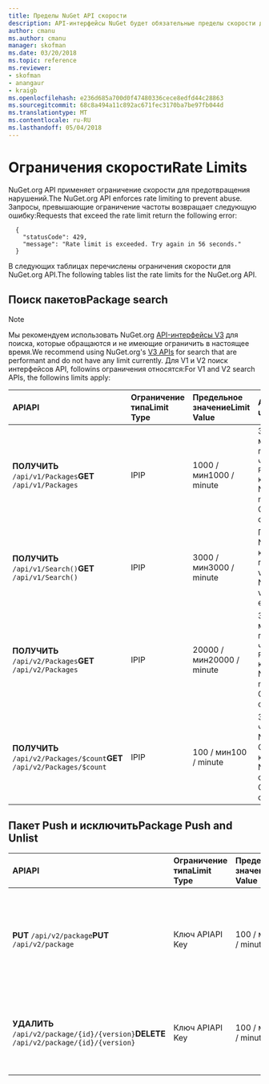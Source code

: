```yaml
---
title: Пределы NuGet API скорости
description: API-интерфейсы NuGet будет обязательные пределы скорости для предотвращения нарушений.
author: cmanu
ms.author: cmanu
manager: skofman
ms.date: 03/20/2018
ms.topic: reference
ms.reviewer:
- skofman
- anangaur
- kraigb
ms.openlocfilehash: e236d685a700d0f47480336cece8edfd44c28863
ms.sourcegitcommit: 68c8a494a11c892ac671fec3170ba7be97fb044d
ms.translationtype: MT
ms.contentlocale: ru-RU
ms.lasthandoff: 05/04/2018
---
```

# <a name="rate-limits"></a><span data-ttu-id="1583b-103">Ограничения скорости</span><span class="sxs-lookup"><span data-stu-id="1583b-103">Rate Limits</span></span>

<span data-ttu-id="1583b-104">NuGet.org API применяет ограничение скорости для предотвращения нарушений.</span><span class="sxs-lookup"><span data-stu-id="1583b-104">The NuGet.org API enforces rate limiting to prevent abuse.</span></span> <span data-ttu-id="1583b-105">Запросы, превышающие ограничение частоты возвращает следующую ошибку:</span><span class="sxs-lookup"><span data-stu-id="1583b-105">Requests that exceed the rate limit return the following error:</span></span> 

  ~~~
    {
      "statusCode": 429,
      "message": "Rate limit is exceeded. Try again in 56 seconds."
    }
  ~~~

<span data-ttu-id="1583b-106">В следующих таблицах перечислены ограничения скорости для NuGet.org API.</span><span class="sxs-lookup"><span data-stu-id="1583b-106">The following tables list the rate limits for the NuGet.org API.</span></span>

## <a name="package-search"></a><span data-ttu-id="1583b-107">Поиск пакетов</span><span class="sxs-lookup"><span data-stu-id="1583b-107">Package search</span></span>

> [!Note]
> <span data-ttu-id="1583b-108">Мы рекомендуем использовать NuGet.org [API-интерфейсы V3](https://docs.microsoft.com/nuget/api/search-query-service-resource) для поиска, которые обращаются и не имеющие ограничить в настоящее время.</span><span class="sxs-lookup"><span data-stu-id="1583b-108">We recommend using NuGet.org's [V3 APIs](https://docs.microsoft.com/nuget/api/search-query-service-resource) for search that are performant and do not have any limit currently.</span></span> <span data-ttu-id="1583b-109">Для V1 и V2 поиск интерфейсов API, followins ограничения относятся:</span><span class="sxs-lookup"><span data-stu-id="1583b-109">For V1 and V2 search APIs, the followins limits apply:</span></span>


| <span data-ttu-id="1583b-110">API</span><span class="sxs-lookup"><span data-stu-id="1583b-110">API</span></span> | <span data-ttu-id="1583b-111">Ограничение типа</span><span class="sxs-lookup"><span data-stu-id="1583b-111">Limit Type</span></span> | <span data-ttu-id="1583b-112">Предельное значение</span><span class="sxs-lookup"><span data-stu-id="1583b-112">Limit Value</span></span> | <span data-ttu-id="1583b-113">API usecase</span><span class="sxs-lookup"><span data-stu-id="1583b-113">API usecase</span></span> |
|:---|:---|:---|:---|
<span data-ttu-id="1583b-114">**ПОЛУЧИТЬ** `/api/v1/Packages`</span><span class="sxs-lookup"><span data-stu-id="1583b-114">**GET** `/api/v1/Packages`</span></span> | <span data-ttu-id="1583b-115">IP</span><span class="sxs-lookup"><span data-stu-id="1583b-115">IP</span></span> | <span data-ttu-id="1583b-116">1000 / мин</span><span class="sxs-lookup"><span data-stu-id="1583b-116">1000 / minute</span></span> | <span data-ttu-id="1583b-117">Запросить метаданные пакета NuGet через v1 OData `Packages` коллекции</span><span class="sxs-lookup"><span data-stu-id="1583b-117">Query NuGet package metadata via v1 OData `Packages` collection</span></span> |
<span data-ttu-id="1583b-118">**ПОЛУЧИТЬ** `/api/v1/Search()`</span><span class="sxs-lookup"><span data-stu-id="1583b-118">**GET** `/api/v1/Search()`</span></span> | <span data-ttu-id="1583b-119">IP</span><span class="sxs-lookup"><span data-stu-id="1583b-119">IP</span></span> | <span data-ttu-id="1583b-120">3000 / мин</span><span class="sxs-lookup"><span data-stu-id="1583b-120">3000 / minute</span></span> | <span data-ttu-id="1583b-121">Поиск пакетов NuGet через конечную точку поиска v1</span><span class="sxs-lookup"><span data-stu-id="1583b-121">Search for NuGet packages via v1 Search endpoint</span></span> | 
<span data-ttu-id="1583b-122">**ПОЛУЧИТЬ** `/api/v2/Packages`</span><span class="sxs-lookup"><span data-stu-id="1583b-122">**GET** `/api/v2/Packages`</span></span> | <span data-ttu-id="1583b-123">IP</span><span class="sxs-lookup"><span data-stu-id="1583b-123">IP</span></span> | <span data-ttu-id="1583b-124">20000 / мин</span><span class="sxs-lookup"><span data-stu-id="1583b-124">20000 / minute</span></span> | <span data-ttu-id="1583b-125">Запросить метаданные пакета NuGet через v2 OData `Packages` коллекции</span><span class="sxs-lookup"><span data-stu-id="1583b-125">Query NuGet package metadata via v2 OData `Packages` collection</span></span> | 
<span data-ttu-id="1583b-126">**ПОЛУЧИТЬ** `/api/v2/Packages/$count`</span><span class="sxs-lookup"><span data-stu-id="1583b-126">**GET** `/api/v2/Packages/$count`</span></span> | <span data-ttu-id="1583b-127">IP</span><span class="sxs-lookup"><span data-stu-id="1583b-127">IP</span></span> | <span data-ttu-id="1583b-128">100 / мин</span><span class="sxs-lookup"><span data-stu-id="1583b-128">100 / minute</span></span> | <span data-ttu-id="1583b-129">Запросить число пакета NuGet через v2 OData `Packages` коллекции</span><span class="sxs-lookup"><span data-stu-id="1583b-129">Query NuGet package count via v2 OData `Packages` collection</span></span> | 

## <a name="package-push-and-unlist"></a><span data-ttu-id="1583b-130">Пакет Push и исключить</span><span class="sxs-lookup"><span data-stu-id="1583b-130">Package Push and Unlist</span></span>

| <span data-ttu-id="1583b-131">API</span><span class="sxs-lookup"><span data-stu-id="1583b-131">API</span></span> | <span data-ttu-id="1583b-132">Ограничение типа</span><span class="sxs-lookup"><span data-stu-id="1583b-132">Limit Type</span></span> | <span data-ttu-id="1583b-133">Предельное значение</span><span class="sxs-lookup"><span data-stu-id="1583b-133">Limit Value</span></span> | <span data-ttu-id="1583b-134">API usecase</span><span class="sxs-lookup"><span data-stu-id="1583b-134">API usecase</span></span> | 
|:---|:---|:---|:--- |
<span data-ttu-id="1583b-135">**PUT** `/api/v2/package`</span><span class="sxs-lookup"><span data-stu-id="1583b-135">**PUT** `/api/v2/package`</span></span> | <span data-ttu-id="1583b-136">Ключ API</span><span class="sxs-lookup"><span data-stu-id="1583b-136">API Key</span></span> | <span data-ttu-id="1583b-137">100 / мин</span><span class="sxs-lookup"><span data-stu-id="1583b-137">100 / minute</span></span> | <span data-ttu-id="1583b-138">Отправьте новый пакет NuGet (версия) через конечную точку принудительной v2</span><span class="sxs-lookup"><span data-stu-id="1583b-138">Upload a new NuGet package (version) via v2 push endpoint</span></span> 
<span data-ttu-id="1583b-139">**УДАЛИТЬ** `/api/v2/package/{id}/{version}`</span><span class="sxs-lookup"><span data-stu-id="1583b-139">**DELETE** `/api/v2/package/{id}/{version}`</span></span> | <span data-ttu-id="1583b-140">Ключ API</span><span class="sxs-lookup"><span data-stu-id="1583b-140">API Key</span></span> | <span data-ttu-id="1583b-141">100 / мин</span><span class="sxs-lookup"><span data-stu-id="1583b-141">100 / minute</span></span> | <span data-ttu-id="1583b-142">Исключить пакет NuGet (версия) через конечную точку v2</span><span class="sxs-lookup"><span data-stu-id="1583b-142">Unlist a NuGet package (version) via v2 endpoint</span></span> 
